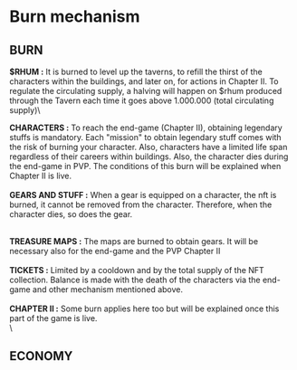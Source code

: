 # Burn mechanism

## BURN

**$RHUM :** It is burned to level up the taverns, to refill the thirst of the characters within the buildings, and later on, for actions in Chapter II. To regulate the circulating supply, a halving will happen on $rhum produced through the Tavern each time it goes above 1.000.000 (total circulating supply)\


**CHARACTERS :** To reach the end-game (Chapter II), obtaining legendary stuffs is mandatory. Each "mission" to obtain legendary stuff comes with the risk of burning your character. Also, characters have a limited life span regardless of their careers within buildings. Also, the character dies during the end-game in PVP. The conditions of this burn will be explained when Chapter II is live.\
\
**GEARS AND STUFF :** When a gear is equipped on a character, the nft is burned, it cannot be removed from the character. Therefore, when the character dies, so does the gear.

\
**TREASURE MAPS :** The maps are burned to obtain gears. It will be necessary also for the end-game and the PVP Chapter II\
\
**TICKETS :** Limited by a cooldown and by the total supply of the NFT collection. Balance is made with the death of the characters via the end-game and other mechanism mentioned above.\
\
**CHAPTER II :** Some burn applies here too but will be explained once this part of the game is live.\
\


## ECONOMY
